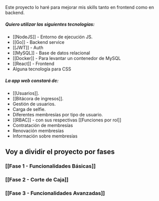 Este proyecto lo haré para mejorar mis skills tanto en frontend como en backend.

##### Quiero utilizar las siguientes tecnologías:
- [[NodeJS]] - Entorno de ejecución JS.
- [[Go]] - Backend service
- [[JWT]] - Auth
- [[MySQL]] - Base de datos relacional
- [[Docker]] - Para levantar un contenedor de MySQL
- [[React]] - Frontend
- Alguna tecnología para CSS



##### La app web constará de:
- [[Usuarios]].
- [[Bitácora de ingresos]].
- Gestión de usuarios.
- Carga de selfie.
- Diferentes membresías por tipo de usuario.
- [[RBAC]] - con sus respectivas [[Funciones por rol]]
- Contratación de membresías
- Renovación membresías
- Información sobre membresías

## Voy a dividir el proyecto por fases
### [[Fase 1 - Funcionalidades Básicas]]

### [[Fase 2 - Corte de Caja]]

### [[Fase 3 - Funcionalidades Avanzadas]]




